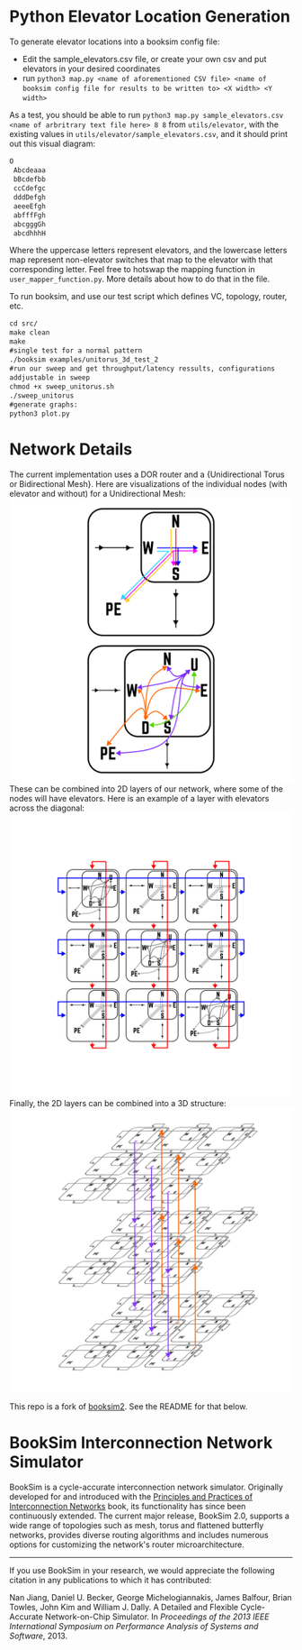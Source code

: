 

Python Elevator Location Generation
=========================================
To generate elevator locations into a booksim config file:
- Edit the sample_elevators.csv file, or create your own csv and put elevators in your desired coordinates
- run `python3 map.py <name of aforementioned CSV file> <name of booksim config file for results to be written to> <X width> <Y width>`

As a test, you should be able to run `python3 map.py sample_elevators.csv <name of arbritrary text file here> 8 8` from `utils/elevator`, with the existing values in `utils/elevator/sample_elevators.csv`, and it should print out this visual diagram:
```
O
 Abcdeaaa
 bBcdefbb
 ccCdefgc
 dddDefgh
 aeeeEfgh
 abfffFgh
 abcgggGh
 abcdhhhH
```
Where the uppercase letters represent elevators, and the lowercase letters map represent non-elevator switches that map to the elevator with that corresponding letter. Feel free to hotswap the mapping function in `user_mapper_function.py`. More details about how to do that in the file.


To run booksim, and use our test script which defines VC, topology, router, etc.
```
cd src/
make clean
make
#single test for a normal pattern
./booksim examples/unitorus_3d_test_2
#run our sweep and get throughput/latency ressults, configurations addjustable in sweep
chmod +x sweep_unitorus.sh
./sweep_unitorus
#generate graphs:
python3 plot.py
```

Network Details
===============
The current implementation uses a DOR router and a {Unidirectional Torus or Bidirectional Mesh}. Here are visualizations of the individual nodes (with elevator and without) for a Unidirectional Mesh:
![alt text](https://github.com/VoarL/booksim2-3dtorus/blob/master/img/drawing-nodes.png "Nodes")
These can be combined into 2D layers of our network, where some of the nodes will have elevators. Here is an example of a layer with elevators across the diagonal:
![alt text](https://github.com/VoarL/booksim2-3dtorus/blob/master/img/drawing-torus-elev.png "2D layer")
Finally, the 2D layers can be combined into a 3D structure:
![alt text](https://github.com/VoarL/booksim2-3dtorus/blob/master/img/drawing-torus-elev-stack.png "3D network")




This repo is a fork of [booksim2](https://github.com/booksim/booksim2). See the README for that below. 

BookSim Interconnection Network Simulator
=========================================

BookSim is a cycle-accurate interconnection network simulator.
Originally developed for and introduced with the [Principles and Practices of Interconnection Networks](http://cva.stanford.edu/books/ppin/) book, its functionality has since been continuously extended.
The current major release, BookSim 2.0, supports a wide range of topologies such as mesh, torus and flattened butterfly networks, provides diverse routing algorithms and includes numerous options for customizing the network's router microarchitecture.

---

If you use BookSim in your research, we would appreciate the following citation in any publications to which it has contributed:

Nan Jiang, Daniel U. Becker, George Michelogiannakis, James Balfour, Brian Towles, John Kim and William J. Dally. A Detailed and Flexible Cycle-Accurate Network-on-Chip Simulator. In *Proceedings of the 2013 IEEE International Symposium on Performance Analysis of Systems and Software*, 2013.
